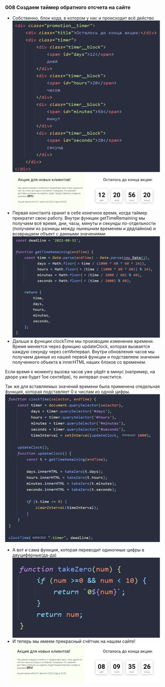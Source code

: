 ### **008 Создаем таймер обратного отсчета на сайте**

- Собственно, блок кода, в котором у нас и происходит всё действо
![](../_png/Pasted%20image%2020220909174503.png)
![](../_png/Pasted%20image%2020220909174617.png)
- Первая константа хранит в себе конечное время, когда таймер прекратит свою работу. Внутри функции getTimeRemaining мы получаем всё время, дни, часы, минуты и секунды по-отдельности (получаем из разницы между нынешним временем и дедлайном) и возвращаем объект с данными значениями
![](../_png/Pasted%20image%2020220909175252.png)
- Дальше в функции clockTime мы производим изменение времени. Время меняется через функцию updateClock, которая вызвается каждую секунду через сетИнтервал. Внутри обновления часов мы получаем данные из нашей первой функции и подставляем значения полученного объекта в innerHTML наших блоков со временем.

Если время к моменту вызова часов уже уйдёт в минус (например, на дворе уже будет 1ое сентября), то интервал очистится.

Так же для вставляемых значений времени была применена отедельная функция, которая подставляет 0 к числам из одной цифры.
![](../_png/Pasted%20image%2020220909175302.png)
- А вот и сама функция, которая переводит одиночные цифры в двуциферные(да-да)
![](../_png/Pasted%20image%2020220909175309.png)
- И теперь мы имеем прекрасный счётчик на нашем сайте!
![](../_png/Pasted%20image%2020220909175313.png)